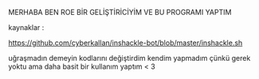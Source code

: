 MERHABA BEN ROE BİR GELİŞTİRİCİYİM VE BU PROGRAMI YAPTIM

kaynaklar :

https://github.com/cyberkallan/inshackle-bot/blob/master/inshackle.sh

uğraşmadın demeyin kodlarını değiştirdim kendim yapmadım çünkü gerek yoktu ama daha basit bir kullanım yaptım < 3